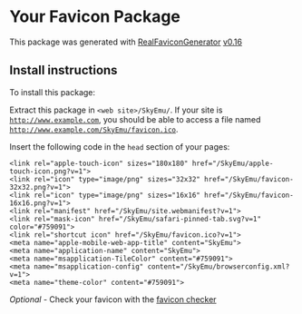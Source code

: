 # Your Favicon Package

This package was generated with [RealFaviconGenerator](https://realfavicongenerator.net/) [v0.16](https://realfavicongenerator.net/change_log#v0.16)

## Install instructions

To install this package:

Extract this package in <code>&lt;web site&gt;/SkyEmu/</code>. If your site is <code>http://www.example.com</code>, you should be able to access a file named <code>http://www.example.com/SkyEmu/favicon.ico</code>.

Insert the following code in the `head` section of your pages:

    <link rel="apple-touch-icon" sizes="180x180" href="/SkyEmu/apple-touch-icon.png?v=1">
    <link rel="icon" type="image/png" sizes="32x32" href="/SkyEmu/favicon-32x32.png?v=1">
    <link rel="icon" type="image/png" sizes="16x16" href="/SkyEmu/favicon-16x16.png?v=1">
    <link rel="manifest" href="/SkyEmu/site.webmanifest?v=1">
    <link rel="mask-icon" href="/SkyEmu/safari-pinned-tab.svg?v=1" color="#759091">
    <link rel="shortcut icon" href="/SkyEmu/favicon.ico?v=1">
    <meta name="apple-mobile-web-app-title" content="SkyEmu">
    <meta name="application-name" content="SkyEmu">
    <meta name="msapplication-TileColor" content="#759091">
    <meta name="msapplication-config" content="/SkyEmu/browserconfig.xml?v=1">
    <meta name="theme-color" content="#759091">

*Optional* - Check your favicon with the [favicon checker](https://realfavicongenerator.net/favicon_checker)